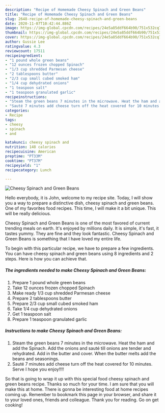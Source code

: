 ```yaml
---
description: "Recipe of Homemade Cheesy Spinach and Green Beans"
title: "Recipe of Homemade Cheesy Spinach and Green Beans"
slug: 2648-recipe-of-homemade-cheesy-spinach-and-green-beans
date: 2020-11-07T10:42:44.886Z
image: https://img-global.cpcdn.com/recipes/24e5a85ddf664b90/751x532cq70/cheesy-spinach-and-green-beans-recipe-main-photo.jpg
thumbnail: https://img-global.cpcdn.com/recipes/24e5a85ddf664b90/751x532cq70/cheesy-spinach-and-green-beans-recipe-main-photo.jpg
cover: https://img-global.cpcdn.com/recipes/24e5a85ddf664b90/751x532cq70/cheesy-spinach-and-green-beans-recipe-main-photo.jpg
author: Gussie Lee
ratingvalue: 4.3
reviewcount: 17511
recipeingredient:
- "1 pound whole green beans"
- "12 ounces frozen chopped Spinach"
- "1/3 cup shredded Parmesan cheese"
- "2 tablespoons butter"
- "2/3 cup small cubed smoked ham"
- "1/4 cup dehydrated onions"
- "1 teaspoon salt"
- "1 teaspoon granulated garlic"
recipeinstructions:
- "Steam the green beans 7 minutes in the microwave. Heat the ham and add the Spinach. Add the onions and sauté till onions are tender and rehydrated. Add in the butter and cover. When the butter melts add the beans and seasonings."
- "Sauté 7 minutes add cheese turn off the heat covered for 10 minutes. Serve I hope you enjoy!!!!"
categories:
- Recipe
tags:
- cheesy
- spinach
- and

katakunci: cheesy spinach and 
nutrition: 148 calories
recipecuisine: American
preptime: "PT33M"
cooktime: "PT37M"
recipeyield: "1"
recipecategory: Lunch

---
```



![Cheesy Spinach and Green Beans](https://img-global.cpcdn.com/recipes/24e5a85ddf664b90/751x532cq70/cheesy-spinach-and-green-beans-recipe-main-photo.jpg)

Hello everybody, it is John, welcome to my recipe site. Today, I will show you a way to prepare a distinctive dish, cheesy spinach and green beans. One of my favorites food recipes. This time, I will make it a bit unique. This will be really delicious.



Cheesy Spinach and Green Beans is one of the most favored of current trending meals on earth. It's enjoyed by millions daily. It is simple, it's fast, it tastes yummy. They are fine and they look fantastic. Cheesy Spinach and Green Beans is something that I have loved my entire life.


To begin with this particular recipe, we have to prepare a few ingredients. You can have cheesy spinach and green beans using 8 ingredients and 2 steps. Here is how you can achieve that.

<!--inarticleads1-->

##### The ingredients needed to make Cheesy Spinach and Green Beans:

1. Prepare 1 pound whole green beans
1. Take 12 ounces frozen chopped Spinach
1. Make ready 1/3 cup shredded Parmesan cheese
1. Prepare 2 tablespoons butter
1. Prepare 2/3 cup small cubed smoked ham
1. Take 1/4 cup dehydrated onions
1. Get 1 teaspoon salt
1. Prepare 1 teaspoon granulated garlic




<!--inarticleads2-->

##### Instructions to make Cheesy Spinach and Green Beans:

1. Steam the green beans 7 minutes in the microwave. Heat the ham and add the Spinach. Add the onions and sauté till onions are tender and rehydrated. Add in the butter and cover. When the butter melts add the beans and seasonings.
1. Sauté 7 minutes add cheese turn off the heat covered for 10 minutes. Serve I hope you enjoy!!!!




So that is going to wrap it up with this special food cheesy spinach and green beans recipe. Thanks so much for your time. I am sure that you will make this at home. There is gonna be interesting food at home recipes coming up. Remember to bookmark this page in your browser, and share it to your loved ones, friends and colleague. Thank you for reading. Go on get cooking!
